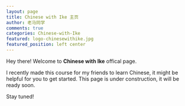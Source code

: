 ```yaml
---
layout: page
title: Chinese with Ike 主页
author: 老马同学
comments: true
categories: Chinese-with-Ike
featured: logo-chinesewithike.jpg
featured_position: left center
---
```


Hey there! Welcome to <strong>Chinese with Ike</strong> offical page.  

I recently made this course for my friends to learn Chinese, it might be helpful for you to get started. This page is under construction, it will be ready soon.  

Stay tuned!